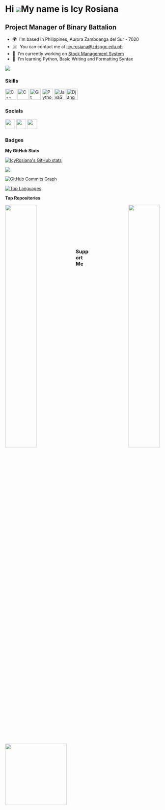 Hi ![](https://user-images.githubusercontent.com/18350557/176309783-0785949b-9127-417c-8b55-ab5a4333674e.gif)My name is Icy Rosiana
===================================================================================================================================

Project Manager of Binary Battalion
-----------------------------------

* 🌍  I'm based in Philippines, Aurora Zamboanga del Sur - 7020
* ✉️  You can contact me at [icy.rosiana@zdspgc.edu.ph](mailto:icy.rosiana@zdspgc.edu.ph)
* 🚀  I'm currently working on [Stock Management System](http://https://github.com/IcyRosiana/Binary-Battalion.git)
* 🧠  I'm learning Python, Basic Writing and Formatting Syntax

<a href="https://www.github.com/IcyRosiana" target="_blank" rel="noreferrer"><img
src="https://img.shields.io/github/followers/IcyRosiana?logo=github&style=for-the-badge&color=22c55e&labelColor=22272e" /></a>

### Skills


<p align="left">
<a href="https://docs.microsoft.com/en-us/cpp/?view=msvc-170" target="_blank" rel="noreferrer"><img src="https://raw.githubusercontent.com/danielcranney/readme-generator/main/public/icons/skills/cplusplus-colored.svg" width="36" height="36" alt="C++" /></a>
<a href="https://docs.microsoft.com/en-us/cpp/?view=msvc-170" target="_blank" rel="noreferrer"><img src="https://raw.githubusercontent.com/danielcranney/readme-generator/main/public/icons/skills/c-colored.svg" width="36" height="36" alt="C" /></a>
<a href="https://git-scm.com/" target="_blank" rel="noreferrer"><img src="https://raw.githubusercontent.com/danielcranney/readme-generator/main/public/icons/skills/git-colored.svg" width="36" height="36" alt="Git" /></a>
<a href="https://www.python.org/" target="_blank" rel="noreferrer"><img src="https://raw.githubusercontent.com/danielcranney/readme-generator/main/public/icons/skills/python-colored.svg" width="36" height="36" alt="Python" /></a>
<a href="https://developer.mozilla.org/en-US/docs/Web/JavaScript" target="_blank" rel="noreferrer"><img src="https://raw.githubusercontent.com/danielcranney/readme-generator/main/public/icons/skills/javascript-colored.svg" width="36" height="36" alt="JavaScript" /></a>
<a href="https://www.djangoproject.com/" target="_blank" rel="noreferrer"><img src="https://raw.githubusercontent.com/danielcranney/readme-generator/main/public/icons/skills/django-colored-dark.svg" width="36" height="36" alt="Django" /></a>
</p>


### Socials

<p align="left"> <a href="https://www.facebook.com/IcyyRosiana" target="_blank" rel="noreferrer"><img src="https://raw.githubusercontent.com/danielcranney/readme-generator/main/public/icons/socials/facebook.svg" width="32" height="32" /></a> <a href="https://www.github.com/IcyRosiana" target="_blank" rel="noreferrer"><img src="https://raw.githubusercontent.com/danielcranney/readme-generator/main/public/icons/socials/github-dark.svg" width="32" height="32" /></a> <a href="http://www.instagram.com/_luvicy" target="_blank" rel="noreferrer"><img src="https://raw.githubusercontent.com/danielcranney/readme-generator/main/public/icons/socials/instagram.svg" width="32" height="32" /></a></p>

### Badges

<b>My GitHub Stats</b>

<a href="http://www.github.com/IcyRosiana"><img src="https://github-readme-stats.vercel.app/api?username=IcyRosiana&show_icons=true&hide=&count_private=true&title_color=14b8a6&text_color=10b981&icon_color=22c55e&bg_color=22272e&hide_border=true&show_icons=true" alt="IcyRosiana's GitHub stats" /></a>

<a href="http://www.github.com/IcyRosiana"><img src="https://github-readme-streak-stats.herokuapp.com/?user=IcyRosiana&stroke=10b981&background=22272e&ring=14b8a6&fire=14b8a6&currStreakNum=10b981&currStreakLabel=14b8a6&sideNums=10b981&sideLabels=10b981&dates=10b981&hide_border=true" /></a>

<a href="http://www.github.com/IcyRosiana"><img src="https://github-readme-activity-graph.cyclic.app/graph?username=IcyRosiana&bg_color=22272e&color=10b981&line=22c55e&point=10b981&area_color=22272e&area=true&hide_border=true&custom_title=GitHub%20Commits%20Graph" alt="GitHub Commits Graph" /></a>

<a href="https://github.com/IcyRosiana" align="left"><img src="https://github-readme-stats.vercel.app/api/top-langs/?username=IcyRosiana&langs_count=10&title_color=14b8a6&text_color=10b981&icon_color=22c55e&bg_color=22272e&hide_border=true&locale=en&custom_title=Top%20%Languages" alt="Top Languages" /></a>

<b>Top Repositories</b>

<div width="100%" align="center"><a href="https://github.com/IcyRosiana/Binary-Battalion" align="left"><img align="left" width="45%" src="https://github-readme-stats.vercel.app/api/pin/?username=IcyRosiana&repo=Binary-Battalion&title_color=14b8a6&text_color=10b981&icon_color=22c55e&bg_color=22272e&hide_border=true&locale=en" /></a><a href="https://github.com/IcyRosiana/icy_first_repository" align="right"><img align="right" width="45%" src="https://github-readme-stats.vercel.app/api/pin/?username=IcyRosiana&repo=icy_first_repository&title_color=14b8a6&text_color=10b981&icon_color=22c55e&bg_color=22272e&hide_border=true&locale=en" /></a></div><br /><br /><br /><br /><br /><br /><br />

### Support Me

<a href="https://www.buymeacoffee.com/_luvicy"><img src="https://cdn.buymeacoffee.com/buttons/v2/default-yellow.png" width="200" /></a>
